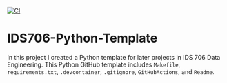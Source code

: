 [![CI](https://github.com/Jason-Guo1999/IDS706-Python-Template/actions/workflows/main.yml/badge.svg)](https://github.com/Jason-Guo1999/IDS706-Python-Template/actions/workflows/main.yml)
# IDS706-Python-Template
In this project I created a Python template for later projects in IDS 706 Data Engineering. 
This Python GitHub template includes `Makefile`, `requirements.txt`, `.devcontainer`, `.gitignore`, `GitHubActions`, and `Readme`.
